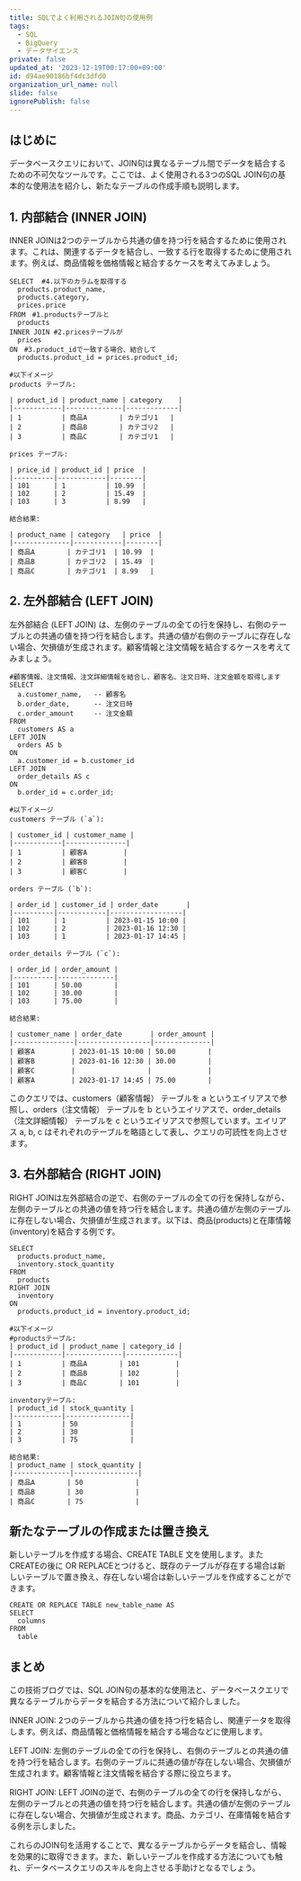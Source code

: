 ```yaml
---
title: SQLでよく利用されるJOIN句の使用例
tags:
  - SQL
  - BigQuery
  - データサイエンス
private: false
updated_at: '2023-12-19T00:17:00+09:00'
id: d94ae90186bf4dc3dfd0
organization_url_name: null
slide: false
ignorePublish: false
---
```

## はじめに
データベースクエリにおいて、JOIN句は異なるテーブル間でデータを結合するための不可欠なツールです。ここでは、よく使用される3つのSQL JOIN句の基本的な使用法を紹介し、新たなテーブルの作成手順も説明します。

## 1. 内部結合 (INNER JOIN)
INNER JOINは2つのテーブルから共通の値を持つ行を結合するために使用されます。これは、関連するデータを結合し、一致する行を取得するために使用されます。例えば、商品情報を価格情報と結合するケースを考えてみましょう。
```
SELECT  #4.以下のカラムを取得する
  products.product_name,
  products.category,
  prices.price
FROM　#1.productsテーブルと
  products
INNER JOIN #2.pricesテーブルが
  prices
ON　#3.product_idで一致する場合、結合して
  products.product_id = prices.product_id;
  
#以下イメージ
products テーブル:

| product_id | product_name | category    |
|------------|--------------|-------------|
| 1          | 商品A        | カテゴリ1   |
| 2          | 商品B        | カテゴリ2   |
| 3          | 商品C        | カテゴリ1   |

prices テーブル:

| price_id | product_id | price  |
|----------|------------|--------|
| 101      | 1          | 10.99  |
| 102      | 2          | 15.49  |
| 103      | 3          | 8.99   |

結合結果:

| product_name | category   | price  |
|--------------|------------|--------|
| 商品A        | カテゴリ1  | 10.99  |
| 商品B        | カテゴリ2  | 15.49  |
| 商品C        | カテゴリ1  | 8.99   |

```
## 2. 左外部結合 (LEFT JOIN)
左外部結合 (LEFT JOIN) は、左側のテーブルの全ての行を保持し、右側のテーブルとの共通の値を持つ行を結合します。共通の値が右側のテーブルに存在しない場合、欠損値が生成されます。顧客情報と注文情報を結合するケースを考えてみましょう。
```
#顧客情報、注文情報、注文詳細情報を結合し、顧客名、注文日時、注文金額を取得します
SELECT
  a.customer_name,   -- 顧客名
  b.order_date,      -- 注文日時
  c.order_amount     -- 注文金額
FROM
  customers AS a
LEFT JOIN
  orders AS b
ON
  a.customer_id = b.customer_id
LEFT JOIN
  order_details AS c
ON
  b.order_id = c.order_id;

#以下イメージ
customers テーブル (`a`):

| customer_id | customer_name |
|------------|---------------|
| 1          | 顧客A         |
| 2          | 顧客B         |
| 3          | 顧客C         |

orders テーブル (`b`):

| order_id | customer_id | order_date       |
|----------|------------|------------------|
| 101      | 1          | 2023-01-15 10:00 |
| 102      | 2          | 2023-01-16 12:30 |
| 103      | 1          | 2023-01-17 14:45 |

order_details テーブル (`c`):

| order_id | order_amount |
|----------|--------------|
| 101      | 50.00        |
| 102      | 30.00        |
| 103      | 75.00        |

結合結果:

| customer_name | order_date       | order_amount |
|---------------|------------------|--------------|
| 顧客A         | 2023-01-15 10:00 | 50.00        |
| 顧客B         | 2023-01-16 12:30 | 30.00        |
| 顧客C         |                  |              |
| 顧客A         | 2023-01-17 14:45 | 75.00        |

```
このクエリでは、customers（顧客情報） テーブルを a というエイリアスで参照し、orders（注文情報） テーブルを b というエイリアスで、order_details（注文詳細情報） テーブルを c というエイリアスで参照しています。エイリアス a, b, c はそれぞれのテーブルを略語として表し、クエリの可読性を向上させます。
## 3. 右外部結合 (RIGHT JOIN)
RIGHT JOINは左外部結合の逆で、右側のテーブルの全ての行を保持しながら、左側のテーブルとの共通の値を持つ行を結合します。共通の値が左側のテーブルに存在しない場合、欠損値が生成されます。以下は、商品(products)と在庫情報(inventory)を結合する例です。
```
SELECT
  products.product_name,
  inventory.stock_quantity
FROM
  products
RIGHT JOIN
  inventory
ON
  products.product_id = inventory.product_id;

#以下イメージ
#productsテーブル:
| product_id | product_name | category_id |
|------------|--------------|-------------|
| 1          | 商品A        | 101         |
| 2          | 商品B        | 102         |
| 3          | 商品C        | 101         |

inventoryテーブル:
| product_id | stock_quantity |
|------------|----------------|
| 1          | 50             |
| 2          | 30             |
| 3          | 75             |

結合結果:
| product_name | stock_quantity |
|--------------|----------------|
| 商品A        | 50             |
| 商品B        | 30             |
| 商品C        | 75             |

```
## 新たなテーブルの作成または置き換え
新しいテーブルを作成する場合、CREATE TABLE 文を使用します。またCREATEの後に OR REPLACEとつけると、既存のテーブルが存在する場合は新しいテーブルで置き換え、存在しない場合は新しいテーブルを作成することができます。
```
CREATE OR REPLACE TABLE new_table_name AS
SELECT
  columns
FROM
  table
```
## まとめ
この技術ブログでは、SQL JOIN句の基本的な使用法と、データベースクエリで異なるテーブルからデータを結合する方法について紹介しました。

INNER JOIN: 2つのテーブルから共通の値を持つ行を結合し、関連データを取得します。例えば、商品情報と価格情報を結合する場合などに使用します。

LEFT JOIN: 左側のテーブルの全ての行を保持し、右側のテーブルとの共通の値を持つ行を結合します。右側のテーブルに共通の値が存在しない場合、欠損値が生成されます。顧客情報と注文情報を結合する際に役立ちます。

RIGHT JOIN: LEFT JOINの逆で、右側のテーブルの全ての行を保持しながら、左側のテーブルとの共通の値を持つ行を結合します。共通の値が左側のテーブルに存在しない場合、欠損値が生成されます。商品、カテゴリ、在庫情報を結合する例を示しました。

これらのJOIN句を活用することで、異なるテーブルからデータを結合し、情報を効果的に取得できます。また、新しいテーブルを作成する方法についても触れ、データベースクエリのスキルを向上させる手助けとなるでしょう。

